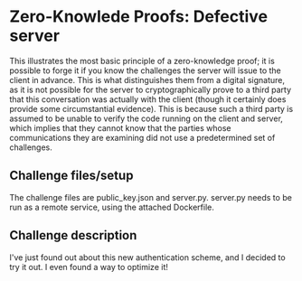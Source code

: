# Zero-Knowlede Proofs: Defective server
This illustrates the most basic principle of a zero-knowledge proof; it is possible to forge it if you know the challenges the server will issue to the client in advance. This is what distinguishes them from a digital signature, as it is not possible for the server to cryptographically prove to a third party that this conversation was actually with the client (though it certainly does provide some circumstantial evidence). This is because such a third party is assumed to be unable to verify the code running on the client and server, which implies that they cannot know that the parties whose communications they are examining did not use a predetermined set of challenges.

## Challenge files/setup
The challenge files are public_key.json and server.py. server.py needs to be run as a remote service, using the attached Dockerfile.

## Challenge description
I've just found out about this new authentication scheme, and I decided to try it out. I even found a way to optimize it!